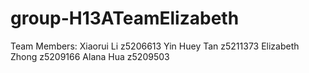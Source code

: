 # group-H13ATeamElizabeth
Team Members:
Xiaorui Li z5206613
Yin Huey Tan z5211373
Elizabeth Zhong z5209166
Alana Hua z5209503
